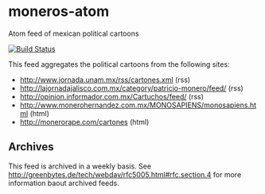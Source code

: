 # moneros-atom
Atom feed of mexican political cartoons

[![Build Status](https://travis-ci.org/josketres/moneros-atom.svg?branch=master)](https://travis-ci.org/josketres/moneros-atom)

This feed aggregates the political cartoons from the following sites:
* http://www.jornada.unam.mx/rss/cartones.xml (rss)
* http://lajornadajalisco.com.mx/category/patricio-monero/feed/ (rss)
* http://opinion.informador.com.mx/Cartuchos/feed/ (rss)
* http://www.monerohernandez.com.mx/MONOSAPIENS/monosapiens.html (html)
* http://monerorape.com/cartones (html)

## Archives

This feed is archived in a weekly basis.
See http://greenbytes.de/tech/webdav/rfc5005.html#rfc.section.4 for more information baout archived feeds.
